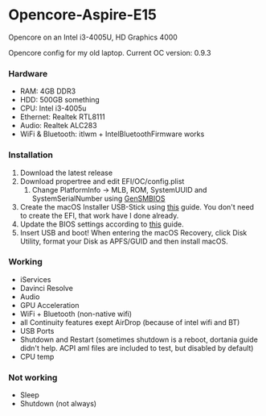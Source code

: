 # Opencore-Aspire-E15
Opencore on an Intel i3-4005U, HD Graphics 4000

Opencore config for my old laptop.
Current OC version: 0.9.3

### Hardware
- RAM: 4GB DDR3
- HDD: 500GB something
- CPU: Intel i3-4005u
- Ethernet: Realtek RTL8111
- Audio: Realtek ALC283
- WiFi & Bluetooth: itlwm + IntelBluetoothFirmware works
### Installation
1. Download the latest release
2. Download propertree and edit EFI/OC/config.plist
    1. Change PlatformInfo -> MLB, ROM, SystemUUID and SystemSerialNumber using [GenSMBIOS](https://github.com/corpnewt/GenSMBIOS)
3. Create the macOS Installer USB-Stick using [this](https://dortania.github.io/OpenCore-Install-Guide/installer-guide/) guide. You don't need to create the EFI, that work have I done already. 
4. Update the BIOS settings according to [this](https://dortania.github.io/OpenCore-Install-Guide/config-laptop.plist/haswell.html#intel-bios-settings) guide. 
5. Insert USB and boot! When entering the macOS Recovery, click Disk Utility, format your Disk as APFS/GUID and then install macOS.

### Working
- iServices
- Davinci Resolve
- Audio
- GPU Acceleration
- WiFi + Bluetooth (non-native wifi)
- all Continuity features exept AirDrop (because of intel wifi and BT)
- USB Ports
- Shutdown and Restart (sometimes shutdown is a reboot, dortania guide didn't help. ACPI aml files are included to test, but disabled by default)
- CPU temp


### Not working
- Sleep
- Shutdown (not always)